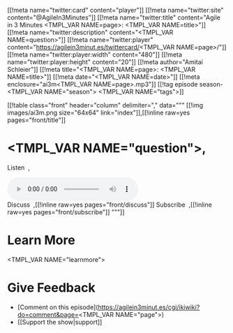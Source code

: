 [[!meta name="twitter:card" content="player"]]
[[!meta name="twitter:site" content="@AgileIn3Minutes"]]
[[!meta name="twitter:title" content="Agile in 3 Minutes <TMPL_VAR NAME=page>: <TMPL_VAR NAME=title>"]]
[[!meta name="twitter:description" content="<TMPL_VAR NAME=question>"]]
[[!meta name="twitter:player" content="https://agilein3minut.es/twittercard/<TMPL_VAR NAME=page>/"]]
[[!meta name="twitter:player:width" content="480"]]
[[!meta name="twitter:player:height" content="20"]]
[[!meta author="Amitai Schleier"]]
[[!meta title="<TMPL_VAR NAME=page>: <TMPL_VAR NAME=title>"]]
[[!meta date="<TMPL_VAR NAME=date>"]]
[[!meta enclosure="ai3m<TMPL_VAR NAME=page>.mp3"]]
[[!tag episode season-<TMPL_VAR NAME="season"> <TMPL_VAR NAME="tags">]]

[[!table class="front" header="column" delimiter="," data="""
[[!img images/ai3m.png size="64x64" link="index"]],[[!inline raw=yes pages="front/title"]]
# <TMPL_VAR NAME="question">,
Listen&nbsp;&nbsp;,<div id="inlineaudio"><audio src="/ai3m<TMPL_VAR NAME=page>.mp3" preload="metadata" controls="controls"></audio></div>
Discuss&nbsp;&nbsp;,[[!inline raw=yes pages="front/discuss"]]
Subscribe&nbsp;&nbsp;,[[!inline raw=yes pages="front/subscribe"]]
"""]]

# Learn More

<TMPL_VAR NAME="learnmore">

# Give Feedback

- [Comment on this episode](https://agilein3minut.es/cgi/ikiwiki?do=comment&page=<TMPL_VAR NAME="page">)
- [[Support the show|support]]
